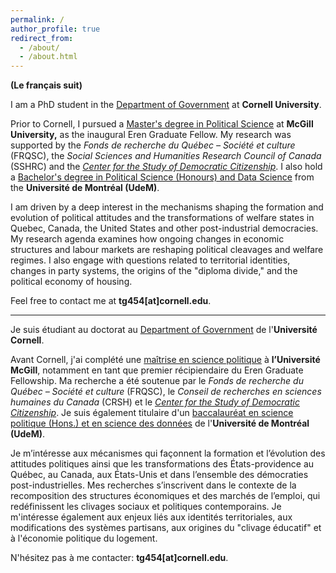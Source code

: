 ```yaml
---
permalink: /
author_profile: true
redirect_from: 
  - /about/
  - /about.html
---
```


**(Le français suit)**

I am a PhD student in the [Department of Government](https://government.cornell.edu/thomas-gareau-paquette-0) at **Cornell University**.

Prior to Cornell, I pursued a [Master's degree in Political Science](https://www.mcgill.ca/politicalscience/grad/admissions/ma) at **McGill University,** as the inaugural Eren Graduate Fellow. My research was supported by the *Fonds de recherche du Québec – Société et culture* (FRQSC), the *Social Sciences and Humanities Research Council of Canada* (SSHRC) and the *[Center for the Study of Democratic Citizenship](https://csdc-cecd.ca/alumni/)*. I also hold a [Bachelor's degree in Political Science (Honours) and Data Science](https://pol.umontreal.ca/programmes-cours/premier-cycle/baccalaureat-science-politique/) from the **Université de Montréal (UdeM)**.

I am driven by a deep interest in the mechanisms shaping the formation and evolution of political attitudes and the transformations of welfare states in Quebec, Canada, the United States and other post-industrial democracies. My research agenda examines how ongoing changes in economic structures and labour markets are reshaping political cleavages and welfare regimes. I also engage with questions related to territorial identities, changes in party systems, the origins of the "diploma divide," and the political economy of housing.

Feel free to contact me at **tg454[at]cornell.edu**.

---

Je suis étudiant au doctorat au [Department of Government](https://government.cornell.edu/thomas-gareau-paquette-0) de l'**Université Cornell**.

Avant Cornell, j'ai complété une [maîtrise en science politique](https://www.mcgill.ca/politicalscience/grad/admissions/ma) à **l’Université McGill**, notamment en tant que premier récipiendaire du Eren Graduate Fellowship. Ma recherche a été soutenue par le *Fonds de recherche du Québec – Société et culture* (FRQSC), le *Conseil de recherches en sciences humaines du Canada* (CRSH) et le *[Center for the Study of Democratic Citizenship](https://csdc-cecd.ca/alumni/)*. Je suis également titulaire d'un [baccalauréat en science politique (Hons.) et en science des données](https://pol.umontreal.ca/programmes-cours/premier-cycle/baccalaureat-science-politique/) de l'**Université de Montréal (UdeM)**.

Je m’intéresse aux mécanismes qui façonnent la formation et l’évolution des attitudes politiques ainsi que les transformations des États-providence au Québec, au Canada, aux États-Unis et dans l’ensemble des démocraties post-industrielles. Mes recherches s’inscrivent dans le contexte de la recomposition des structures économiques et des marchés de l’emploi, qui redéfinissent les clivages sociaux et politiques contemporains. Je m'intéresse également aux enjeux liés aux identités territoriales, aux modifications des systèmes partisans, aux origines du "clivage éducatif" et à l'économie politique du logement. 

N'hésitez pas à me contacter: **tg454[at]cornell.edu**.
